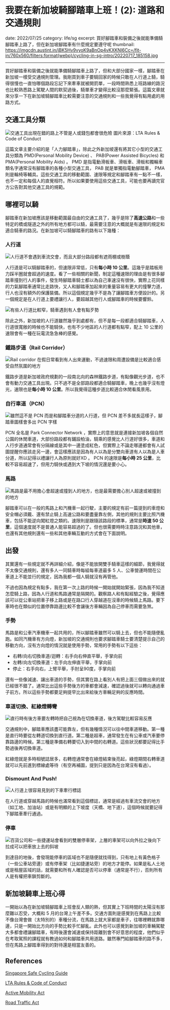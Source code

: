 # 我要在新加坡騎腳踏車上班！(2): 道路和交通規則
date: 2022/07/25
category: life/sg
excerpt: 買好腳踏車和裝備之後就能準備騎腳踏車上路了，但在新加坡腳踏車有什麼規定要遵守呢
thumbnail: https://imgcdn.austint.in/jBK5Hv9vyoK9aBnOp4vKXKNl6Cc=/fit-in/760x560/filters:format(webp)/cycling-in-sg-intro/20220717_185158.jpg

---
買好腳踏車和裝備之後就能準備騎腳踏車上路了，但和大部分國家一樣，腳踏車在新加坡一樣受交通規則管理。我剛買到車子要騎回家的時候只敢在人行道上騎，騎得很慢也一直怕哪個路段忘記下來牽車就被開罰單，一段時間熟悉上班路線的路況也比較熟悉路上駕駛人間的默契過後，騎單車才變得比較沒那麼緊張。這篇文章就來分享一下在新加坡騎腳踏車比較需要注意的交通規則和一些我覺得有點用處的用路方式。

## 交通工具分類

![交通工具出現在錯的路上不管是人或錢包都會很危險 圖片來源：LTA Rules & Code of Conduct](https://imgcdn.austint.in/wzyM8FHdVok_g7-k4dHbb_QD6EA=/fit-in/760x560/filters:format(webp)/cycling-in-sg-intro/where-can-ride.jpg)

這篇文章主要介紹的是「人力腳踏車」，除此之外新加坡還有將其它小型的交通工具分類為 PMD(Personal Mobility Device) 、 PAB(Power Assisted Bicycles) 和 PMA(Personal Mobility Aids) 。 PMD 是指電動滑板車、滑板車、滑板和獨輪車類名字通常沒有腳踏車的各種小型交通工具， PAB 就是單獨指電動腳踏車， PMA 則是輪椅等輔具。這些交通工具的移動範圍、速限等規定和腳踏車有一點不一樣，也不一定和每個人的直覺相符。所以如果要使用這些交通工具，可能也要再讀完官方公告對其他交通工具的規範。

## 哪裡可以騎

腳踏車在新加坡應該是移動範圍最自由的交通工具了，幾乎是除了**高速公路**和一些特定的橋或隧道之外的所有地方都可以騎，最需要注意的大概就是有速限的規定和適合騎車的路況。在新加坡可以騎腳踏車的路有以下幾種：

### 人行道

![人行道不會遇到車流交會，而且大部分路段都有遮雨棚或樹蔭](https://imgcdn.austint.in/pNtwIAWmmpRS5ioDlIWutqYChVI=/fit-in/760x560/filters:format(webp)/cycling-in-sg-intro/20220717_183200.jpg)

人行道是可以騎腳踏車的，但速限非常低，只有**每小時 10 公里**。這幾乎是踏板用力踩半圈就會超過的速度。看了一些相關的新聞，制定這種速限的理由是有很多腳踏車撞到行人的事件，發生時腳踏車騎士都以為自己車速沒有很快，實際上花同樣的力氣腳踏車通常比走路快，又人和腳踏車加起來的重量容易有更大的撞擊力道，行人也沒有額外的保護裝備。所以這個規定幾乎不是為了讓腳踏車方便設計的。另一個規定是在人行道上要禮讓行人，要超越其他行人或腳踏車的時候要響鈴。

![有些人行道比較窄，騎車遇到有人會有點歹勢](https://imgcdn.austint.in/SCUahamMkpIhmSTZ1Soudfx2xxM=/fit-in/760x560/filters:format(webp)/cycling-in-sg-intro/20220717_184152.jpg)

除此之外，新加坡的人行道雖然幾乎到處都有，但不是每一段都適合騎腳踏車，人行道很寬敞的時候也不能騎快，也有不少地區的人行道都有點窄，配上 10 公里的速限會有一種在玩電流急急棒的感覺。

### 鐵路步道（Rail Corridor）

![Rail corridor 在假日常看到有人出來運動，不過速限和周遭設備是比較適合感受自然氛圍的地方](https://imgcdn.austint.in/qMrowDbCOXPSXc_lnKnOM4yTsEs=/fit-in/560x760/filters:format(webp):rotate(-90)/cycling-in-sg-intro/20220522_152239.jpg)

鐵路步道是新加坡政府規劃的一段南北向的森林鐵路步道，有點像觀光步道，也不會有動力交通工具出現。只不過不是全部路段都適合騎腳踏車，晚上也幾乎沒有燈光，速限也是**每小時 10 公里**。所以我覺得這種步道比較適合休閒看風景用。

### 自行車道（PCN）

![雖然這不是 PCN 而是和腳踏車分道的人行道，但 PCN 差不多就長這樣子，腳踏車圖樣會多出 PCN 字樣](https://imgcdn.austint.in/xKwLcJQOT_KFfm2hTazNhwaSr3I=/fit-in/760x560/filters:format(webp)/cycling-in-sg-intro/20220717_185242.jpg)

PCN 全名是 Park Connector Network ，實際上的意思就是連接新加坡各個自然公園的休閒車道，大部份路段都有鋪設柏油，騎乘的感覺比人行道好很多，車道和人行步道通常會有分隔線或是其中一邊塗成紅色，但實際上不論走哪邊都會有人試圖提醒你應該走另一邊，會這樣應該是因為有人以為是分雙向車道有人以為是人車分道，所以記得以禮讓行人為原則就好XD 。 PCN 的速限是**每小時 25 公里**，比較不容易超速了，但用力騎快或遇到大下坡的情況還是要小心。

### 馬路

![馬路是最不用擔心會超速或撞到人的地方，也是最需要擔心別人超速或被撞到的地方](https://imgcdn.austint.in/aMvdX-D2XJ3JaSyEaJ-kzhP4S2I=/fit-in/560x760/filters:format(webp):rotate(-90)/cycling-in-sg-intro/20220703_183552.jpg)

腳踏車可以在一般的馬路上和汽機車一起行駛，主要的規定有前一篇提到的車燈和安全帽必須戴、還有禁止騎上高速公路和要盡量靠左側，其他的規則主要比照汽機車，包括不能逆向闖紅燈之類的。速限則是跟隨該路段的標準，通常是**時速 50 公里**，這個速度就不是普通人能容易超過的了。但也很需要時時注意路況和其他車，也還有其他規則還有一些和其他車輛互動的方式會在下面說明。

## 出發

其實還有一些規定就不再詳細介紹，像是不能放開雙手騎車這樣的細節，我覺得就不太像交通規則，還有多人一同騎車時每組每車道最多 5 人、公車營運時間在公車道上不能並行的規定，因為我都一個人騎就沒有再管他。

不過也因為規定有點多，我在第一次上路的時候一開始就開始緊張，因為我不知道怎麼騎上路，因為人行道和馬路通常是隔開的。觀察路人和有點經驗之後，覺得應該可以從公車站把車子移上路或是在路口行人穿越道在沒車的時候騎上馬路。要下車時也在類似的位置停靠路邊比較不會讓後方車輛因為自己停車而需要急煞。

### 手勢

馬路是和公車汽車機車一起共用的，所以腳踏車雖然可以騎上去，但也不能隨便亂跑。如同汽機車有方向燈，新加坡的交通規則也要求腳踏車騎士要清楚提示自己的移動方向，沒有方向燈的情況就是使用手勢，常用的手勢有以下這些：

- 右轉/向右切換車道/迴轉：右手向右伸直平舉，手掌向前
- 左轉/向左切換車道：左手向左伸直平舉，手掌向前
- 停止：右手向右，上臂平舉，手肘呈90度，手掌向前

還有一些像減速、讓出車道的手勢，但其實在路上看別人有把上面三個做出來的就已經很不錯了。通常比出這些手勢後方的車都會減速，確認過後就可以轉向通過車子前方。所以這些手勢都要足夠提早比出來給後方車輛足夠的反應時間。

### 車道切換、紅綠燈轉彎

![直行時有後方車要左轉時把自己視為在切換車道，後方駕駛比較容易反應](https://imgcdn.austint.in/zijTArQaJqDOSy4oOTPn5wUpbuo=/fit-in/760x560/filters:format(webp)/cycling-in-sg-intro/20220717_185235.jpg)

交通規則中，腳踏車應該盡可能靠左，但有幾種情況可以往中間車道移動。第一種是直行時要從左轉道切換到直行道。第二種是超車，通常發生在有公車或汽車要停靠路邊的時候。第三種是準備右轉要切入到中間的右轉道。這些狀況都要記得比手勢過後再切換車道。

紅綠燈就是多時相號誌居多，右轉燈通常會在綠燈結束後亮起，綠燈期間右轉車道就可以先前進到標線處等待（有空再補圖，提到只是因為在台灣沒有看過）。

### Dismount And Push!

![人行道上很容易見到的下車牽行標誌](https://imgcdn.austint.in/K27tlrpmOSg0Y-0UZZPxyAgi7ak=/fit-in/760x560/filters:format(webp)/cycling-in-sg-intro/20220723_125430.jpg)

在人行道或穿越馬路的時候也滿常看到這個標誌，通常是經過有車流交會的地方（如工地、加油站）或是有明顯的上下坡度（天橋、地下道），這個時候就要記得下腳踏車牽行通過。

### 停車

![百貨公司和一些捷運站會看到的雙層停車架，上層的車架可以向外拉之後向下拉成可以把車放上去的斜坡](https://imgcdn.austint.in/IY-nj2i1hATVMj41WhSUGhV8G1I=/fit-in/560x760/filters:format(webp):rotate(-90)/cycling-in-sg-intro/20220602_084609.jpg)

到達目的地後，會發現能停車的區域也不是隨便就找得到，只有地上有黃色格子（一些公車站旁邊）或有停車架（比如捷運站旁）的地方才能停。如果是私人土地或是租屋區域的話，就需要和所有人確認是否可以停車（通常是不行），否則所有人是有權把車鎖剪斷的。

## 新加坡騎車上班心得

一開始以為在新加坡騎腳踏車上班會反人類的熱，但其實上下班時間的太陽沒有那麼難以忍受，大概和 5 月的台灣上午差不多。交通方面則是感覺到在馬路上比較不像台灣會做（太特別的）車種分流，在馬路上就大家都是車子，往哪裡轉就靠哪邊，只是一開始比方向的手勢比較手忙腳亂。此外也可以感覺到新加坡的車輛駕駛大多都會禮讓腳踏車，有時後還會減速或保持距離到會不好意思的程度，他們似乎在考取駕照的課程就有教過如何和腳踏車共用道路。雖然專門給腳踏車的路不多，但在馬路上腳踏車得到的對待還是相當友善的。

## References

[Singapore Safe Cycling Guide](https://www.sportsingapore.gov.sg/-/media/SSC/Corporate/Files/Sports-Education/Sports-Safety/Safety-Resources-and-Useful-Links/Safe-cycling-Web-version-2017.ashx)

[LTA Rules & Code of Conduct](https://www.lta.gov.sg/content/ltagov/en/getting_around/active_mobility/rules_and_public_education/rules_and_code_of_conduct.html)

[Active Mobility Act](https://sso.agc.gov.sg/SL/AMA2017-S251-2018)

[Road Traffic Act](https://sso.agc.gov.sg/SL/RTA1961-R11#P1III-)